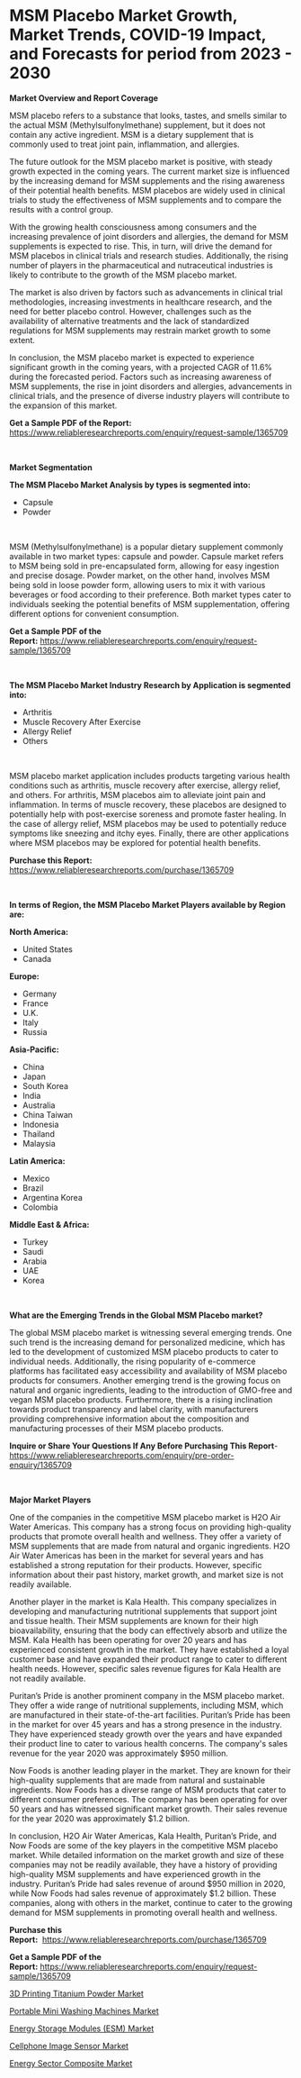 <p><h1>MSM Placebo Market Growth, Market Trends, COVID-19 Impact, and Forecasts for period from 2023 - 2030</h1></p><p><strong>Market Overview and Report Coverage</strong></p>
<p><p>MSM placebo refers to a substance that looks, tastes, and smells similar to the actual MSM (Methylsulfonylmethane) supplement, but it does not contain any active ingredient. MSM is a dietary supplement that is commonly used to treat joint pain, inflammation, and allergies.</p><p>The future outlook for the MSM placebo market is positive, with steady growth expected in the coming years. The current market size is influenced by the increasing demand for MSM supplements and the rising awareness of their potential health benefits. MSM placebos are widely used in clinical trials to study the effectiveness of MSM supplements and to compare the results with a control group.</p><p>With the growing health consciousness among consumers and the increasing prevalence of joint disorders and allergies, the demand for MSM supplements is expected to rise. This, in turn, will drive the demand for MSM placebos in clinical trials and research studies. Additionally, the rising number of players in the pharmaceutical and nutraceutical industries is likely to contribute to the growth of the MSM placebo market.</p><p>The market is also driven by factors such as advancements in clinical trial methodologies, increasing investments in healthcare research, and the need for better placebo control. However, challenges such as the availability of alternative treatments and the lack of standardized regulations for MSM supplements may restrain market growth to some extent.</p><p>In conclusion, the MSM placebo market is expected to experience significant growth in the coming years, with a projected CAGR of 11.6% during the forecasted period. Factors such as increasing awareness of MSM supplements, the rise in joint disorders and allergies, advancements in clinical trials, and the presence of diverse industry players will contribute to the expansion of this market.</p></p>
<p><strong>Get a Sample PDF of the Report:</strong> <a href="https://www.reliableresearchreports.com/enquiry/request-sample/1365709">https://www.reliableresearchreports.com/enquiry/request-sample/1365709</a></p>
<p>&nbsp;</p>
<p><strong>Market Segmentation</strong></p>
<p><strong>The MSM Placebo Market Analysis by types is segmented into:</strong></p>
<p><ul><li>Capsule</li><li>Powder</li></ul></p>
<p>&nbsp;</p>
<p><p>MSM (Methylsulfonylmethane) is a popular dietary supplement commonly available in two market types: capsule and powder. Capsule market refers to MSM being sold in pre-encapsulated form, allowing for easy ingestion and precise dosage. Powder market, on the other hand, involves MSM being sold in loose powder form, allowing users to mix it with various beverages or food according to their preference. Both market types cater to individuals seeking the potential benefits of MSM supplementation, offering different options for convenient consumption.</p></p>
<p><strong>Get a Sample PDF of the Report:</strong>&nbsp;<a href="https://www.reliableresearchreports.com/enquiry/request-sample/1365709">https://www.reliableresearchreports.com/enquiry/request-sample/1365709</a></p>
<p>&nbsp;</p>
<p><strong>The MSM Placebo Market Industry Research by Application is segmented into:</strong></p>
<p><ul><li>Arthritis</li><li>Muscle Recovery After Exercise</li><li>Allergy Relief</li><li>Others</li></ul></p>
<p>&nbsp;</p>
<p><p>MSM placebo market application includes products targeting various health conditions such as arthritis, muscle recovery after exercise, allergy relief, and others. For arthritis, MSM placebos aim to alleviate joint pain and inflammation. In terms of muscle recovery, these placebos are designed to potentially help with post-exercise soreness and promote faster healing. In the case of allergy relief, MSM placebos may be used to potentially reduce symptoms like sneezing and itchy eyes. Finally, there are other applications where MSM placebos may be explored for potential health benefits.</p></p>
<p><strong>Purchase this Report:</strong>&nbsp; <a href="https://www.reliableresearchreports.com/purchase/1365709">https://www.reliableresearchreports.com/purchase/1365709</a></p>
<p>&nbsp;</p>
<p><strong>In terms of Region, the MSM Placebo Market Players available by Region are:</strong></p>
<p>
    <p> <strong> North America: </strong>
        <ul>
            <li>United States</li>
            <li>Canada</li>
        </ul>
        </p> 
    <p> <strong> Europe: </strong>
        <ul>
            <li>Germany</li>
            <li>France</li>
            <li>U.K.</li>
            <li>Italy</li>
            <li>Russia</li>
        </ul>
        </p> 
    <p> <strong> Asia-Pacific: </strong>
        <ul>
            <li>China</li>
            <li>Japan</li>
            <li>South Korea</li>
            <li>India</li>
            <li>Australia</li>
            <li>China Taiwan</li>
            <li>Indonesia</li>
            <li>Thailand</li>
            <li>Malaysia</li>
        </ul>
        </p> 
    <p> <strong> Latin America: </strong>
        <ul>
            <li>Mexico</li>
            <li>Brazil</li>
            <li>Argentina Korea</li>
            <li>Colombia</li>
        </ul>
        </p> 
    <p> <strong> Middle East & Africa: </strong>
        <ul>
            <li>Turkey</li>
            <li>Saudi</li>
            <li>Arabia</li>
            <li>UAE</li>
            <li>Korea</li>
        </ul>
    </p>
    </p>
<p>&nbsp;</p>
<p><strong>What are the Emerging Trends in the Global MSM Placebo market?</strong></p>
<p><p>The global MSM placebo market is witnessing several emerging trends. One such trend is the increasing demand for personalized medicine, which has led to the development of customized MSM placebo products to cater to individual needs. Additionally, the rising popularity of e-commerce platforms has facilitated easy accessibility and availability of MSM placebo products for consumers. Another emerging trend is the growing focus on natural and organic ingredients, leading to the introduction of GMO-free and vegan MSM placebo products. Furthermore, there is a rising inclination towards product transparency and label clarity, with manufacturers providing comprehensive information about the composition and manufacturing processes of their MSM placebo products.</p></p>
<p><strong>Inquire or Share Your Questions If Any Before Purchasing This Report</strong>- <a href="https://www.reliableresearchreports.com/enquiry/pre-order-enquiry/1365709">https://www.reliableresearchreports.com/enquiry/pre-order-enquiry/1365709</a></p>
<p>&nbsp;</p>
<p><strong>Major Market Players</strong></p>
<p><p>One of the companies in the competitive MSM placebo market is H2O Air Water Americas. This company has a strong focus on providing high-quality products that promote overall health and wellness. They offer a variety of MSM supplements that are made from natural and organic ingredients. H2O Air Water Americas has been in the market for several years and has established a strong reputation for their products. However, specific information about their past history, market growth, and market size is not readily available.</p><p>Another player in the market is Kala Health. This company specializes in developing and manufacturing nutritional supplements that support joint and tissue health. Their MSM supplements are known for their high bioavailability, ensuring that the body can effectively absorb and utilize the MSM. Kala Health has been operating for over 20 years and has experienced consistent growth in the market. They have established a loyal customer base and have expanded their product range to cater to different health needs. However, specific sales revenue figures for Kala Health are not readily available.</p><p>Puritan’s Pride is another prominent company in the MSM placebo market. They offer a wide range of nutritional supplements, including MSM, which are manufactured in their state-of-the-art facilities. Puritan’s Pride has been in the market for over 45 years and has a strong presence in the industry. They have experienced steady growth over the years and have expanded their product line to cater to various health concerns. The company's sales revenue for the year 2020 was approximately $950 million.</p><p>Now Foods is another leading player in the market. They are known for their high-quality supplements that are made from natural and sustainable ingredients. Now Foods has a diverse range of MSM products that cater to different consumer preferences. The company has been operating for over 50 years and has witnessed significant market growth. Their sales revenue for the year 2020 was approximately $1.2 billion.</p><p>In conclusion, H2O Air Water Americas, Kala Health, Puritan’s Pride, and Now Foods are some of the key players in the competitive MSM placebo market. While detailed information on the market growth and size of these companies may not be readily available, they have a history of providing high-quality MSM supplements and have experienced growth in the industry. Puritan’s Pride had sales revenue of around $950 million in 2020, while Now Foods had sales revenue of approximately $1.2 billion. These companies, along with others in the market, continue to cater to the growing demand for MSM supplements in promoting overall health and wellness.</p></p>
<p><strong>Purchase this Report:</strong>&nbsp;&nbsp;<a href="https://www.reliableresearchreports.com/purchase/1365709">https://www.reliableresearchreports.com/purchase/1365709</a></p>
<p></p>
<p><strong>Get a Sample PDF of the Report:</strong>&nbsp;<a href="https://www.reliableresearchreports.com/enquiry/request-sample/1365709">https://www.reliableresearchreports.com/enquiry/request-sample/1365709</a></p>
<p><p><a href="https://medium.com/@index.mill.peace/3d-printing-titanium-powder-market-size-growth-forecast-2023-2030-da0a2df2d493">3D Printing Titanium Powder Market</a></p><p><a href="https://medium.com/@laurenglover76/portable-mini-washing-machines-market-size-growth-forecast-2023-2030-83ff62f8a686">Portable Mini Washing Machines Market</a></p><p><a href="https://www.linkedin.com/pulse/decoding-energy-storage-modules-esm-market-deep-dive-latest-topne/">Energy Storage Modules (ESM) Market</a></p><p><a href="https://www.linkedin.com/pulse/cellphone-image-sensor-market-size-2023-2030-global-2xvse/">Cellphone Image Sensor Market</a></p><p><a href="https://www.linkedin.com/pulse/energy-sector-composite-market-size-growth-forecast-from-efdse/">Energy Sector Composite Market</a></p></p>